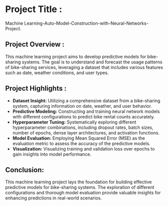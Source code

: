 # Project Title :
Machine Learning-Auto-Model-Construction-with-Neural-Networks-Project.

## Project Overview :
This machine learning project aims to develop predictive models for bike-sharing systems. 
The goal is to understand and forecast the usage patterns of bike-sharing services, 
leveraging a dataset that includes various features such as date, weather conditions, and user types.

## Project Highlights :
- **Dataset Insight:** Utilizing a comprehensive dataset from a bike-sharing system, capturing information on date, weather, and user behavior.
- **Predictive Modeling:** Constructing and training neural network models with different configurations to predict bike rental counts accurately.
- **Hyperparameter Tuning:** Systematically exploring different hyperparameter combinations, including dropout rates, batch sizes, number of epochs, dense layer architectures, and activation functions.
- **Model Evaluation:** Employing Mean Squared Error (MSE) as the evaluation metric to assess the accuracy of the predictive models.
- **Visualization:** Visualizing training and validation loss over epochs to gain insights into model performance.

## Conclusion:
This machine learning project lays the foundation for building effective predictive models for bike-sharing systems. 
The exploration of different configurations and thorough model evaluation provide valuable insights for enhancing predictions in real-world scenarios.

